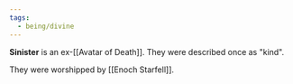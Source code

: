 ```yaml
---
tags:
  - being/divine
---
```

**Sinister** is an ex-[[Avatar of Death]]. They were described once as "kind".

They were worshipped by [[Enoch Starfell]].